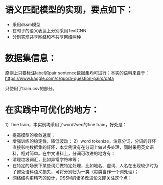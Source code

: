 # 语义匹配模型的实现，要点如下：
* 采用dssm模型
* 在句子的语义表达上分别采用TextCNN
* 分别实现共享网络和不共享网络两种

# 数据集信息：
原则上只要标注label的pair sentence数据集均可进行；本实的语料来自于： https://www.kaggle.com/c/quora-question-pairs/data   

只使用了train.csv的部分。

# 在实践中可优化的地方：
1）fine train，本实例均采用了word2vec的fine train，好处是：
* 提高模型的收敛速度；
* 增强训练的稳定性，降低波动；
2）word tokenize，注意分词，分词的好坏直接影响数据集的好坏，本实例没有在分词上做过多处理，同时采用英文语料，相对简单。在中文语料上，分词可改进的地方有：
* 清理垃圾词汇，比如异常字符串等；
* 在特定的场景下某些词汇做特定处理，比如地名、虚词、人名在出现较少时为了避免语料语义损失，可将分别归为一类（每类当作一个词处理）；
* 网络结构更精巧的设计，DSSM的诸多改进论文即关注这个点；